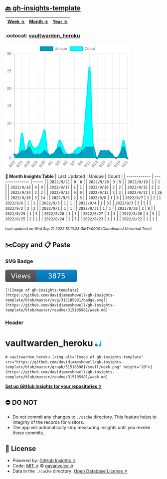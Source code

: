 ## [🔙 gh-insights-template](https://github.com/davidjameshowell/gh-insights-template)
| [**Week →**](https://github.com/davidjameshowell/gh-insights-template/blob/master/readme/315185981/week.md) | [**Month →**](https://github.com/davidjameshowell/gh-insights-template/blob/master/readme/315185981/month.md) | [**Year →**](https://github.com/davidjameshowell/gh-insights-template/blob/master/readme/315185981/year.md) |
 | ------------ | --------------- | ----- |

### :octocat: [vaultwarden_heroku](https://github.com/davidjameshowell/vaultwarden_heroku)
![Image of gh-insights-template](https://github.com/davidjameshowell/gh-insights-template/blob/master/graph/315185981/large/month.png)

**:calendar: Month Insights Table**
| Last Updated | Unique | Count |
 | ------------ | --------------- | ----- |
 | `2022/9/21` |  `0` | `0` |
 | `2022/9/20` |  `3` | `5` |
 | `2022/9/19` |  `1` | `1` |
 | `2022/9/18` |  `0` | `0` |
 | `2022/9/17` |  `1` | `1` |
 | `2022/9/16` |  `2` | `2` |
 | `2022/9/15` |  `2` | `2` |
 | `2022/9/14` |  `2` | `2` |
 | `2022/9/13` |  `0` | `0` |
 | `2022/9/12` |  `3` | `3` |
 | `2022/9/11` |  `3` | `26` |
 | `2022/9/10` |  `3` | `14` |
 | `2022/9/9` |  `2` | `3` |
 | `2022/9/8` |  `1` | `3` |
 | `2022/9/7` |  `1` | `2` |
 | `2022/9/6` |  `1` | `1` |
 | `2022/9/5` |  `1` | `1` |
 | `2022/9/4` |  `1` | `3` |
 | `2022/9/3` |  `3` | `5` |
 | `2022/9/2` |  `2` | `2` |
 | `2022/9/1` |  `1` | `1` |
 | `2022/8/31` |  `1` | `1` |
 | `2022/8/30` |  `2` | `8` |
 | `2022/8/29` |  `1` | `5` |
 | `2022/8/28` |  `1` | `3` |
 | `2022/8/27` |  `1` | `3` |
 | `2022/8/26` |  `3` | `5` |
 | `2022/8/25` |  `2` | `2` |
 | `2022/8/24` |  `2` | `7` |
 | `2022/8/23` |  `1` | `1` |
 | `2022/8/22` |  `1` | `1` |

<small><i>Last updated on Wed Sep 21 2022 12:10:23 GMT+0000 (Coordinated Universal Time)</i></small>

## ✂️Copy and 📋 Paste
### SVG Badge
[![Image of gh-insights-template](https://github.com/davidjameshowell/gh-insights-template/blob/master/svg/315185981/badge.svg)](https://github.com/davidjameshowell/gh-insights-template/blob/master/readme/315185981/week.md)
```readme
[![Image of gh-insights-template](https://github.com/davidjameshowell/gh-insights-template/blob/master/svg/315185981/badge.svg)](https://github.com/davidjameshowell/gh-insights-template/blob/master/readme/315185981/week.md)
```
### Header
# vaultwarden_heroku [<img alt="Image of gh-insights-template" src="https://github.com/davidjameshowell/gh-insights-template/blob/master/graph/315185981/small/week.png" height="20">](https://github.com/davidjameshowell/gh-insights-template/blob/master/readme/315185981/week.md)
```readme
# vaultwarden_heroku [<img alt="Image of gh-insights-template" src="https://github.com/davidjameshowell/gh-insights-template/blob/master/graph/315185981/small/week.png" height="20">](https://github.com/davidjameshowell/gh-insights-template/blob/master/readme/315185981/week.md)
```
[**Set up GitHub Insights for your repositories ↗️**](https://github.com/gayanvoice/github-insights)
## ⛔ DO NOT
- Do not commit any changes to `./cache` directory. This feature helps to integrity of the records for visitors.
- The app will automatically stop measuring insights until you revoke those commits.
## 📄 License
- Powered by: [GitHub Insights ↗️](https://github.com/gayanvoice/github-insights)
- Code: [MIT ↗️](./LICENSE) © [gayanvoice ↗️](https://github.com/gayanvoice)
- Data in the `./cache` directory: [Open Database License ↗️](https://opendatacommons.org/licenses/odbl/1-0/)